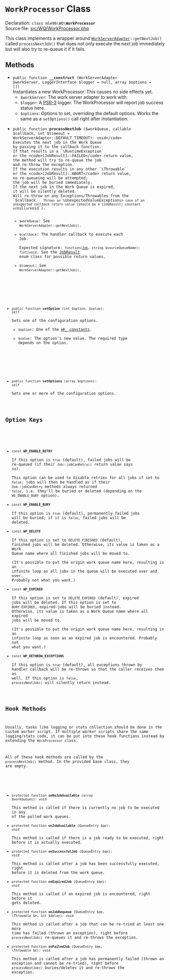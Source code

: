 # `WorkProcessor` Class

Declaration: <code>class mle86\WQ\\<b>WorkProcessor</b></code>  
Source file: [src/WQ/WorkProcessor.php](/src/WQ/WorkProcessor.php)

This class implements a wrapper around
<code>[WorkServerAdapter]::getNextJob()</code>
called `processNextJob()`
that does not only execute the next job immediately
but will also try to re-queue it if it fails.


## Methods

* <code>public function <b>__construct</b> (WorkServerAdapter $workServer, LoggerInterface $logger = null, array $options = [])</code>  
    Instantiates a new WorkProcessor.
    This causes no side effects yet.
    * `$workServer`: The work server adapter to work with.
    * `$logger`: A [PSR-3](http://www.php-fig.org/psr/psr-3/) logger.
      The WorkProcessor will report job success status here.
    * `$options`: Options to set, overriding the default options.
      Works the same as a `setOptions()` call right after instantiation.

<a name="processNextJob"></a>
* <code>public function <b>processNextJob</b> ($workQueue, callable $callback, int $timeout = WorkServerAdapter::DEFAULT_TIMEOUT): void</code>  
    Executes the next job in the Work Queue
    by passing it to the callback function.  
    If that results in a `\RuntimeException`
    or the <code>[JobResult]::FAILED</code> return value,
    the method will try to re-queue the job
    and re-throw the exception.  
    If the execution results in any other `\Throwable`
    or the <code>[JobResult]::ABORT</code> return value,
    no re-queueing will be attempted;
    the job will be buried immediately.  
    If the next job in the Work Queue is expired,
    it will be silently deleted.  
    Will re-throw on any Exceptions/Throwables from the `$callback`.  
    Throws an `\UnexpectedValueException` in case of an unexpected callback return value (should be a [JobResult] constant or `null` or `void`).
    * `$workQueue`: See `WorkServerAdapter::getNextJob()`.
    * `$callback`: The handler callback to execute each Job.  
      Expected signature:
      <code>function([Job], string $sourceQueueName): ?int|void</code>.
      See the [JobResult] enum class for possible return values.
    * `$timeout`: See `WorkServerAdapter::getNextJob()`.

<a name="setOption"></a>
* <code>public function <b>setOption</b> (int $option, $value): self</code>  
    Sets one of the configuration options.
    * `$option`: One of the [`WP_` constants](#option-keys).
    * `$value`: The option's new value. The required type depends on the option.

<a name="setOptions"></a>
* <code>public function <b>setOptions</b> (array $options): self</code>  
    Sets one or more of the configuration options.


## Option Keys

<a name="WP_ENABLE_RETRY"></a>
* <code>const <b>WP_ENABLE_RETRY</b></code>  
    If this option is `true` (default),
    failed jobs will be re-queued (if their `Job::jobCanRetry()` return value says so).  
    This option can be used to disable retries for all jobs if set to `false`;
    jobs will then be handled as if their `Job::jobCanRetry` methods always returned `false`,
    i.e. they'll be buried or deleted (depending on the `WS_ENABLE_BURY` option).
<a name="WP_ENABLE_BURY"></a>
* <code>const <b>WP_ENABLE_BURY</b></code>  
    If this option is `true` (default),
    permanently failed jobs will be buried;
    if it is `false`,
    failed jobs will be deleted.
<a name="WP_DELETE"></a>
* <code>const <b>WP_DELETE</b></code>  
    If this option is set to `DELETE_FINISHED` (default),
    finished jobs will be deleted.
    Otherwise, its value is taken as a Work Queue name
    where all finished jobs will be moved to.  
    (It's possible to put the origin work queue name here,
     resulting in an infinite loop
     as all jobs in the queue will be executed over and over.
     Probably not what you want.)
<a name="WP_EXPIRED"></a>
* <code>const <b>WP_EXPIRED</b></code>  
    If this option is set to `DELETE_EXPIRED` (default),
    expired jobs will be deleted.
    If this option is set to `BURY_EXPIRED`,
    expired jobs will be buried instead.
    Otherwise, its value is taken as a Work Queue name
    where all expired jobs will be moved to.  
    (It's possible to put the origin work queue name here,
     resulting in an infinite loop
     as soon as an expired job is encountered.
     Probably not what you want.)
<a name="WP_RETHROW_EXCEPTIONS"></a>
* <code>const <b>WP_RETHROW_EXCEPTIONS</b></code>  
    If this option is `true` (default),
    all exceptions thrown by handler callback
    will be re-thrown so that the caller
    receives them as well.
    If this option is `false`,
    `processNextJob()` will silently return instead.


## Hook Methods

Usually, tasks like logging or stats collection should be done in the custom worker script.
If multiple worker scripts share the same logging/stats code,
it can be put into these hook functions instead
by extending the `WorkProcessor` class.

All of these hook methods are called by the `processNextJob()` method.
In the provided base class, they are empty.

<a name="onNoJobAvailable"></a>
* <code>protected function <b>onNoJobAvailable</b> (array $workQueues): void</code>  
    This method is called if there is currently no job to be executed in any of the polled work queues.
<a name="onJobAvailable"></a>
* <code>protected function <b>onJobAvailable</b> (QueueEntry $qe): void</code>  
    This method is called if there is a job ready to be executed,
    right before it is actually executed.
<a name="onSuccessfulJob"></a>
* <code>protected function <b>onSuccessfulJob</b> (QueueEntry $qe): void</code>  
    This method is called after a job has been successfully executed,
    right before it is deleted from the work queue.
<a name="onExpiredJob"></a>
* <code>protected function <b>onExpiredJob</b> (QueueEntry $qe): void</code>  
    This method is called if an expired job is encountered,
    right before it gets deleted.
<a name="onJobRequeue"></a>
* <code>protected function <b>onJobRequeue</b> (QueueEntry $qe, \Throwable $e, int $delay): void</code>  
    This method is called after a job that can be re-tried at least one more time
    has failed (thrown an exception),
    right before `processNextJob()` re-queues it
    and re-throws the exception.
<a name="onFailedJob"></a>
* <code>protected function <b>onFailedJob</b> (QueueEntry $qe, \Throwable $e): void</code>  
    This method is called after a job has permanently failed (thrown an exception and cannot be re-tried),
    right before `processNextJob()` buries/deletes it
    and re-throws the exception.

[WorkServerAdapter]: Ref_WorkServerAdapter_interface.md
[Job]: Ref_Job_interface.md
[JobResult]: Ref_JobResult_class.md
